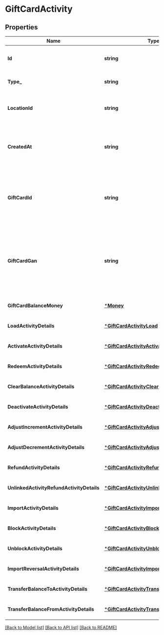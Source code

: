 # GiftCardActivity

## Properties
Name | Type | Description | Notes
------------ | ------------- | ------------- | -------------
**Id** | **string** | The Square-assigned ID of the gift card activity. | [optional] [default to null]
**Type_** | **string** | The type of gift card activity. | [default to null]
**LocationId** | **string** | The ID of the [business location](https://developer.squareup.com/reference/square_2024-07-17/objects/Location) where the activity occurred. | [default to null]
**CreatedAt** | **string** | The timestamp when the gift card activity was created, in RFC 3339 format. | [optional] [default to null]
**GiftCardId** | **string** | The gift card ID. When creating a gift card activity, &#x60;gift_card_id&#x60; is not required if  &#x60;gift_card_gan&#x60; is specified. | [optional] [default to null]
**GiftCardGan** | **string** | The gift card account number (GAN). When creating a gift card activity, &#x60;gift_card_gan&#x60;  is not required if &#x60;gift_card_id&#x60; is specified. | [optional] [default to null]
**GiftCardBalanceMoney** | [***Money**](Money.md) |  | [optional] [default to null]
**LoadActivityDetails** | [***GiftCardActivityLoad**](GiftCardActivityLoad.md) |  | [optional] [default to null]
**ActivateActivityDetails** | [***GiftCardActivityActivate**](GiftCardActivityActivate.md) |  | [optional] [default to null]
**RedeemActivityDetails** | [***GiftCardActivityRedeem**](GiftCardActivityRedeem.md) |  | [optional] [default to null]
**ClearBalanceActivityDetails** | [***GiftCardActivityClearBalance**](GiftCardActivityClearBalance.md) |  | [optional] [default to null]
**DeactivateActivityDetails** | [***GiftCardActivityDeactivate**](GiftCardActivityDeactivate.md) |  | [optional] [default to null]
**AdjustIncrementActivityDetails** | [***GiftCardActivityAdjustIncrement**](GiftCardActivityAdjustIncrement.md) |  | [optional] [default to null]
**AdjustDecrementActivityDetails** | [***GiftCardActivityAdjustDecrement**](GiftCardActivityAdjustDecrement.md) |  | [optional] [default to null]
**RefundActivityDetails** | [***GiftCardActivityRefund**](GiftCardActivityRefund.md) |  | [optional] [default to null]
**UnlinkedActivityRefundActivityDetails** | [***GiftCardActivityUnlinkedActivityRefund**](GiftCardActivityUnlinkedActivityRefund.md) |  | [optional] [default to null]
**ImportActivityDetails** | [***GiftCardActivityImport**](GiftCardActivityImport.md) |  | [optional] [default to null]
**BlockActivityDetails** | [***GiftCardActivityBlock**](GiftCardActivityBlock.md) |  | [optional] [default to null]
**UnblockActivityDetails** | [***GiftCardActivityUnblock**](GiftCardActivityUnblock.md) |  | [optional] [default to null]
**ImportReversalActivityDetails** | [***GiftCardActivityImportReversal**](GiftCardActivityImportReversal.md) |  | [optional] [default to null]
**TransferBalanceToActivityDetails** | [***GiftCardActivityTransferBalanceTo**](GiftCardActivityTransferBalanceTo.md) |  | [optional] [default to null]
**TransferBalanceFromActivityDetails** | [***GiftCardActivityTransferBalanceFrom**](GiftCardActivityTransferBalanceFrom.md) |  | [optional] [default to null]

[[Back to Model list]](../README.md#documentation-for-models) [[Back to API list]](../README.md#documentation-for-api-endpoints) [[Back to README]](../README.md)

